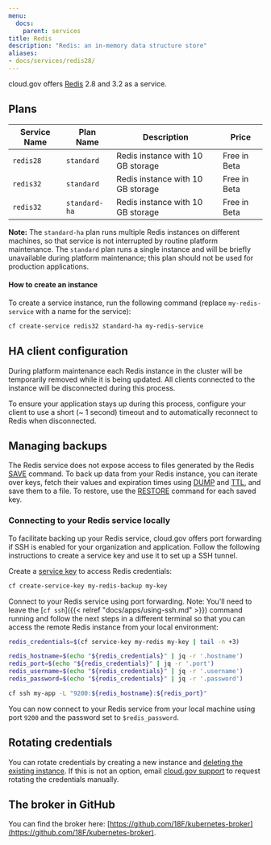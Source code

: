 ```yaml
---
menu:
  docs:
    parent: services
title: Redis
description: "Redis: an in-memory data structure store"
aliases:
- docs/services/redis28/
---
```


cloud.gov offers [Redis](http://www.redis.io/) 2.8 and 3.2 as a service.

## Plans

Service Name | Plan Name | Description | Price
------------ | --------- | ----------- | -----
`redis28` | `standard` | Redis instance with 10 GB storage | Free in Beta
`redis32` | `standard` | Redis instance with 10 GB storage | Free in Beta
`redis32` | `standard-ha` | Redis instance with 10 GB storage | Free in Beta

**Note:** The `standard-ha` plan runs multiple Redis instances on different machines, so that service is not interrupted by routine platform maintenance. The `standard` plan runs a single instance and will be briefly unavailable during platform maintenance; this plan should not be used for production applications.

#### How to create an instance

To create a service instance, run the following command (replace `my-redis-service` with a name for the service):

```sh
cf create-service redis32 standard-ha my-redis-service
```

## HA client configuration

During platform maintenance each Redis instance in the cluster will be temporarily removed while it is being updated.  All clients connected to the instance will be disconnected during this process.

To ensure your application stays up during this process, configure your client to use a short (~ 1 second) timeout and to automatically reconnect to Redis when disconnected.

## Managing backups

The Redis service does not expose access to files generated by the Redis [SAVE](https://redis.io/commands/save) command. To back up data from your Redis instance, you can iterate over keys, fetch their values and expiration times using [DUMP](https://redis.io/commands/dump) and [TTL](https://redis.io/commands/ttl), and save them to a file. To restore, use the [RESTORE](https://redis.io/commands/restore) command for each saved key.

### Connecting to your Redis service locally

To facilitate backing up your Redis service, cloud.gov offers port forwarding if
SSH is enabled for your organization and application. Follow the following
instructions to create a service key and use it to set up a SSH tunnel.

Create a [service key](https://docs.cloudfoundry.org/devguide/services/service-keys.html)
to access Redis credentials:

```sh
cf create-service-key my-redis-backup my-key
```

Connect to your Redis service using port forwarding. Note: You'll need to
leave the [`cf ssh`]({{< relref "docs/apps/using-ssh.md" >}}) command running
and follow the next steps in a different terminal so that you can access the
remote Redis instance from your local environment:

```sh
redis_credentials=$(cf service-key my-redis my-key | tail -n +3)

redis_hostname=$(echo "${redis_credentials}" | jq -r '.hostname')
redis_port=$(echo "${redis_credentials}" | jq -r '.port')
redis_username=$(echo "${redis_credentials}" | jq -r '.username')
redis_password=$(echo "${redis_credentials}" | jq -r '.password')

cf ssh my-app -L "9200:${redis_hostname}:${redis_port}"
```

You can now connect to your Redis service from your local machine using port
`9200` and the password set to `$redis_password`.

## Rotating credentials

You can rotate credentials by creating a new instance and [deleting the existing instance](https://cli.cloudfoundry.org/en-US/cf/delete-service.html). If this is not an option, email [cloud.gov support](mailto:cloud-gov-support@gsa.gov) to request rotating the credentials manually.

## The broker in GitHub

You can find the broker here: [https://github.com/18F/kubernetes-broker](https://github.com/18F/kubernetes-broker).
